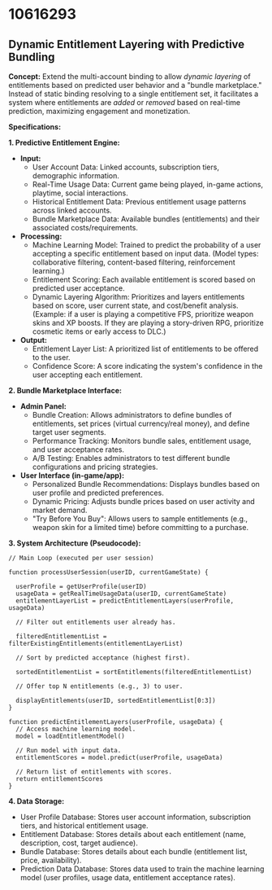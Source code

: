 # 10616293

## Dynamic Entitlement Layering with Predictive Bundling

**Concept:** Extend the multi-account binding to allow *dynamic layering* of entitlements based on predicted user behavior and a "bundle marketplace." Instead of static binding resolving to a single entitlement set, it facilitates a system where entitlements are *added* or *removed* based on real-time prediction, maximizing engagement and monetization.

**Specifications:**

**1. Predictive Entitlement Engine:**

*   **Input:**
    *   User Account Data: Linked accounts, subscription tiers, demographic information.
    *   Real-Time Usage Data: Current game being played, in-game actions, playtime, social interactions.
    *   Historical Entitlement Data:  Previous entitlement usage patterns across linked accounts.
    *   Bundle Marketplace Data: Available bundles (entitlements) and their associated costs/requirements.
*   **Processing:**
    *   Machine Learning Model: Trained to predict the probability of a user accepting a specific entitlement based on input data.  (Model types: collaborative filtering, content-based filtering, reinforcement learning.)
    *   Entitlement Scoring:  Each available entitlement is scored based on predicted user acceptance.
    *   Dynamic Layering Algorithm: Prioritizes and layers entitlements based on score, user current state, and cost/benefit analysis.  (Example: if a user is playing a competitive FPS, prioritize weapon skins and XP boosts. If they are playing a story-driven RPG, prioritize cosmetic items or early access to DLC.)
*   **Output:**
    *   Entitlement Layer List: A prioritized list of entitlements to be offered to the user.
    *   Confidence Score:  A score indicating the system's confidence in the user accepting each entitlement.

**2. Bundle Marketplace Interface:**

*   **Admin Panel:**
    *   Bundle Creation: Allows administrators to define bundles of entitlements, set prices (virtual currency/real money), and define target user segments.
    *   Performance Tracking: Monitors bundle sales, entitlement usage, and user acceptance rates.
    *   A/B Testing: Enables administrators to test different bundle configurations and pricing strategies.
*   **User Interface (in-game/app):**
    *   Personalized Bundle Recommendations: Displays bundles based on user profile and predicted preferences.
    *   Dynamic Pricing:  Adjusts bundle prices based on user activity and market demand.
    *   "Try Before You Buy": Allows users to sample entitlements (e.g., weapon skin for a limited time) before committing to a purchase.

**3. System Architecture (Pseudocode):**

```
// Main Loop (executed per user session)

function processUserSession(userID, currentGameState) {

  userProfile = getUserProfile(userID)
  usageData = getRealTimeUsageData(userID, currentGameState)
  entitlementLayerList = predictEntitlementLayers(userProfile, usageData)

  // Filter out entitlements user already has.

  filteredEntitlementList = filterExistingEntitlements(entitlementLayerList)

  // Sort by predicted acceptance (highest first).

  sortedEntitlementList = sortEntitlements(filteredEntitlementList)

  // Offer top N entitlements (e.g., 3) to user.

  displayEntitlements(userID, sortedEntitlementList[0:3])
}

function predictEntitlementLayers(userProfile, usageData) {
  // Access machine learning model.
  model = loadEntitlementModel()

  // Run model with input data.
  entitlementScores = model.predict(userProfile, usageData)

  // Return list of entitlements with scores.
  return entitlementScores
}
```

**4. Data Storage:**

*   User Profile Database: Stores user account information, subscription tiers, and historical entitlement usage.
*   Entitlement Database: Stores details about each entitlement (name, description, cost, target audience).
*   Bundle Database: Stores details about each bundle (entitlement list, price, availability).
*   Prediction Data Database: Stores data used to train the machine learning model (user profiles, usage data, entitlement acceptance rates).
